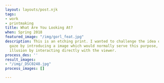 ```yaml
---
layout: layouts/post.njk
tags:
- work
- printmaking
title: What Are You Looking At?
when: Spring 2018
featured_image: "/img/gorl_feat.jpg"
description: This is an etching print. I wanted to challenge the idea of the male
  gaze by introducing a image which would normally serve this purpose, but break the
  illusion by interacting directly with the viewer.
process_des: ''
result_images:
- "/img/_DSC0248.jpg"
process_images: []

---
```

